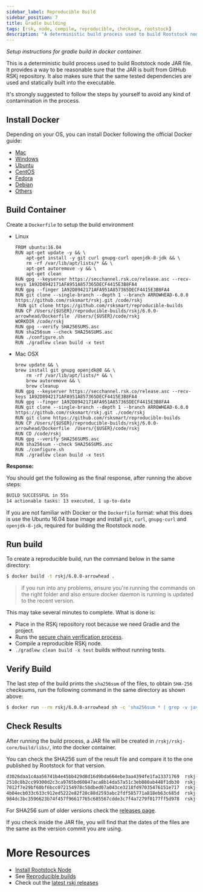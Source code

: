 ```yaml
---
sidebar_label: Reproducible Build
sidebar_position: 7
title: Gradle building
tags: [rsk, node, compile, reproducible, checksum, rootstock]
description: "A deterministic build process used to build Rootstock node JAR file. Provides a way to be reasonable sure that the JAR is built from GitHub RSKj repository. Makes sure that the same tested dependencies are used and statically built into the executable."
---
```


*Setup instructions for gradle build in docker container.*

This is a deterministic build process used to build Rootstock node JAR file. It provides a way to be reasonable sure that the JAR is built from GitHub RSKj repository. It also makes sure that the same tested dependencies are used and statically built into the executable.

It's strongly suggested to follow the steps by yourself to avoid any kind of contamination in the process.

## Install Docker

Depending on your OS, you can install Docker following the official Docker guide:

- [Mac](https://docs.docker.com/docker-for-mac/install/)
- [Windows](https://docs.docker.com/docker-for-windows/install/)
- [Ubuntu](https://docs.docker.com/engine/installation/linux/ubuntu/)
- [CentOS](https://docs.docker.com/engine/installation/linux/centos/)
- [Fedora](https://docs.docker.com/engine/installation/linux/fedora/)
- [Debian](https://docs.docker.com/engine/installation/linux/debian/)
- [Others](https://docs.docker.com/engine/installation/#platform-support-matrix)

## Build Container

Create a ```Dockerfile``` to setup the build environment

[](#top "multiple-terminals")
- Linux
  ```shell
  FROM ubuntu:16.04
  RUN apt-get update -y && \
      apt-get install -y git curl gnupg-curl openjdk-8-jdk && \
      rm -rf /var/lib/apt/lists/* && \
      apt-get autoremove -y && \
      apt-get clean
  RUN gpg --keyserver https://secchannel.rsk.co/release.asc --recv-keys 1A92D8942171AFA951A857365DECF4415E3B8FA4
  RUN gpg --finger 1A92D8942171AFA951A857365DECF4415E3B8FA4
  RUN git clone --single-branch --depth 1 --branch ARROWHEAD-6.0.0 https://github.com/rsksmart/rskj.git /code/rskj
   RUN git clone https://github.com/rsksmart/reproducible-builds 
  RUN CP /Users/{$USER}/reproducible-builds/rskj/6.0.0-arrowhead/Dockerfile  /Users/{$USER}/code/rskj
  WORKDIR /code/rskj
  RUN gpg --verify SHA256SUMS.asc
  RUN sha256sum --check SHA256SUMS.asc
  RUN ./configure.sh
  RUN ./gradlew clean build -x test
  ```
- Mac OSX
  ```terminal
  brew update && \
  brew install git gnupg openjdk@8 && \
      rm -rf /var/lib/apt/lists/* && \
      brew autoremove && \
      brew cleanup
  RUN gpg --keyserver https://secchannel.rsk.co/release.asc --recv-keys 1A92D8942171AFA951A857365DECF4415E3B8FA4
  RUN gpg --finger 1A92D8942171AFA951A857365DECF4415E3B8FA4
  RUN git clone --single-branch --depth 1 --branch ARROWHEAD-6.0.0 https://github.com/rsksmart/rskj.git ./code/rskj
  RUN git clone https://github.com/rsksmart/reproducible-builds 
  RUN CP /Users/{$USER}/reproducible-builds/rskj/6.0.0-arrowhead/Dockerfile  /Users/{$USER}/code/rskj
  RUN CD /code/rskj
  RUN gpg --verify SHA256SUMS.asc
  RUN sha256sum --check SHA256SUMS.asc
  RUN ./configure.sh
  RUN ./gradlew clean build -x test   
  ```

**Response:**

You should get the following as the final response, 
after running the above steps:

```bash
BUILD SUCCESSFUL in 55s
14 actionable tasks: 13 executed, 1 up-to-date
```

If you are not familiar with Docker or the ```Dockerfile``` format: what this does is use the Ubuntu 16.04 base image and install ```git```, ```curl```, ```gnupg-curl``` and ```openjdk-8-jdk```, required for building the Rootstock node.


## Run build

To create a reproducible build, run the command below in the same directory:

```bash
$ docker build -t rskj/6.0.0-arrowhead .     
```

> if you run into any problems, ensure you're running the commands on the right folder and also ensure docker daemon is running is updated to the recent version.

This may take several minutes to complete. What is done is:
- Place in the RSKj repository root because we need Gradle and the project.
- Runs the [secure chain verification process](/node-operators/setup/security-chain/).
- Compile a reproducible RSKj node.
- `./gradlew clean build -x test` builds without running tests.


## Verify Build

The last step of the build prints the `sha256sum` of the files, to obtain `SHA-256` checksums, run the following command in the same directory as shown above:

```bash
$ docker run --rm rskj/6.0.0-arrowhead sh -c 'sha256sum * | grep -v javadoc.jar'
```

## Check Results

After running the build process, a JAR file will be created in ```/rskj/rskj-core/build/libs/```, into the docker container.

You can check the SHA256 sum of the result file and compare it to the one published by Rootstock for that version.

```bash
d3026daa1c4aa56741b4e45bb429d8d16d9bda664ebe3aa4394fe1fa13371769  rskj-core-6.0.0-ARROWHEAD-all.jar
2510c8b2cc99300d2c3ca9765bd60847aca8b14da57a51c3eb080ab448f1db30  rskj-core-6.0.0-ARROWHEAD-sources.jar
7012f7e29bf60bf6bcc072154978c58dbed07a043ce3218fd97035476151e717  rskj-core-6.0.0-ARROWHEAD.jar
4b04ecb033c633c912ed5222e82f20c88d2593abc2fdf585771a818eb63c685d  rskj-core-6.0.0-ARROWHEAD.module
984dc3bc3596623b74f457f96617765c685567cdde3c7f4a7279f0177ff5d978  rskj-core-6.0.0-ARROWHEAD.pom
```

For SHA256 sum of older versions check the [releases page](https://github.com/rsksmart/rskj/releases).

If you check inside the JAR file, you will find that the dates of the files are the same as the version commit you are using.

More Resources
==============

* [Install Rootstock Node](/node-operators/setup/installation/)
* See [Reproducible builds](https://github.com/rsksmart/reproducible-builds/tree/master/rskj)
* Check out the [latest rskj releases](https://github.com/rsksmart/rskj/releases)